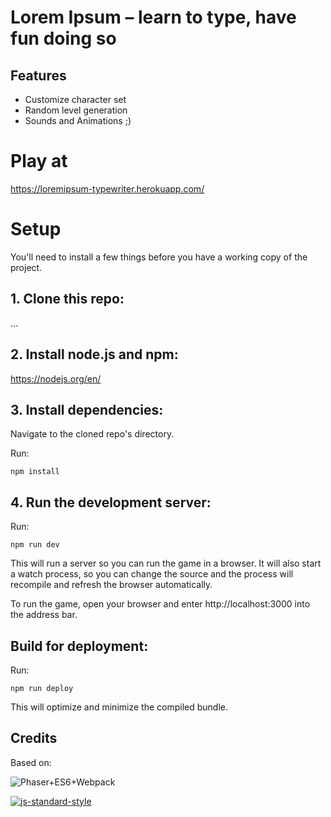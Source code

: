 # Lorem Ipsum – learn to type, have fun doing so

## Features
- Customize character set
- Random level generation
- Sounds and Animations ;)

# Play at

https://loremipsum-typewriter.herokuapp.com/


# Setup
You'll need to install a few things before you have a working copy of the project.

## 1. Clone this repo:

…

## 2. Install node.js and npm:

https://nodejs.org/en/


## 3. Install dependencies:

Navigate to the cloned repo's directory.

Run:

```npm install``` 


## 4. Run the development server:

Run:

```npm run dev```

This will run a server so you can run the game in a browser. It will also start a watch process, so you can change the source and the process will recompile and refresh the browser automatically.

To run the game, open your browser and enter http://localhost:3000 into the address bar.


## Build for deployment:

Run:

```npm run deploy```

This will optimize and minimize the compiled bundle.

## Credits

Based on: 

![Phaser+ES6+Webpack](https://raw.githubusercontent.com/lean/phaser-es6-webpack/master/assets/images/phaser-es6-webpack.jpg)

[![js-standard-style](https://cdn.rawgit.com/feross/standard/master/badge.svg)](https://github.com/feross/standard)


